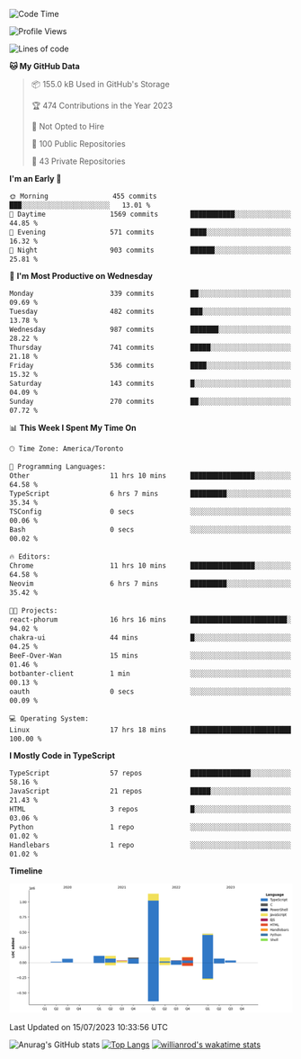 <!--START_SECTION:waka-->
![Code Time](http://img.shields.io/badge/Code%20Time-404%20hrs%201%20min-blue)

![Profile Views](http://img.shields.io/badge/Profile%20Views-0-blue)

![Lines of code](https://img.shields.io/badge/From%20Hello%20World%20I%27ve%20Written-2.3%20million%20lines%20of%20code-blue)

**🐱 My GitHub Data** 

> 📦 155.0 kB Used in GitHub's Storage 
 > 
> 🏆 474 Contributions in the Year 2023
 > 
> 🚫 Not Opted to Hire
 > 
> 📜 100 Public Repositories 
 > 
> 🔑 43 Private Repositories 
 > 
**I'm an Early 🐤** 

```text
🌞 Morning                455 commits         ███░░░░░░░░░░░░░░░░░░░░░░   13.01 % 
🌆 Daytime                1569 commits        ███████████░░░░░░░░░░░░░░   44.85 % 
🌃 Evening                571 commits         ████░░░░░░░░░░░░░░░░░░░░░   16.32 % 
🌙 Night                  903 commits         ██████░░░░░░░░░░░░░░░░░░░   25.81 % 
```
📅 **I'm Most Productive on Wednesday** 

```text
Monday                   339 commits         ██░░░░░░░░░░░░░░░░░░░░░░░   09.69 % 
Tuesday                  482 commits         ███░░░░░░░░░░░░░░░░░░░░░░   13.78 % 
Wednesday                987 commits         ███████░░░░░░░░░░░░░░░░░░   28.22 % 
Thursday                 741 commits         █████░░░░░░░░░░░░░░░░░░░░   21.18 % 
Friday                   536 commits         ████░░░░░░░░░░░░░░░░░░░░░   15.32 % 
Saturday                 143 commits         █░░░░░░░░░░░░░░░░░░░░░░░░   04.09 % 
Sunday                   270 commits         ██░░░░░░░░░░░░░░░░░░░░░░░   07.72 % 
```


📊 **This Week I Spent My Time On** 

```text
🕑︎ Time Zone: America/Toronto

💬 Programming Languages: 
Other                    11 hrs 10 mins      ████████████████░░░░░░░░░   64.58 % 
TypeScript               6 hrs 7 mins        █████████░░░░░░░░░░░░░░░░   35.34 % 
TSConfig                 0 secs              ░░░░░░░░░░░░░░░░░░░░░░░░░   00.06 % 
Bash                     0 secs              ░░░░░░░░░░░░░░░░░░░░░░░░░   00.02 % 

🔥 Editors: 
Chrome                   11 hrs 10 mins      ████████████████░░░░░░░░░   64.58 % 
Neovim                   6 hrs 7 mins        █████████░░░░░░░░░░░░░░░░   35.42 % 

🐱‍💻 Projects: 
react-phorum             16 hrs 16 mins      ████████████████████████░   94.02 % 
chakra-ui                44 mins             █░░░░░░░░░░░░░░░░░░░░░░░░   04.25 % 
BeeF-Over-Wan            15 mins             ░░░░░░░░░░░░░░░░░░░░░░░░░   01.46 % 
botbanter-client         1 min               ░░░░░░░░░░░░░░░░░░░░░░░░░   00.13 % 
oauth                    0 secs              ░░░░░░░░░░░░░░░░░░░░░░░░░   00.09 % 

💻 Operating System: 
Linux                    17 hrs 18 mins      █████████████████████████   100.00 % 
```

**I Mostly Code in TypeScript** 

```text
TypeScript               57 repos            ███████████████░░░░░░░░░░   58.16 % 
JavaScript               21 repos            █████░░░░░░░░░░░░░░░░░░░░   21.43 % 
HTML                     3 repos             █░░░░░░░░░░░░░░░░░░░░░░░░   03.06 % 
Python                   1 repo              ░░░░░░░░░░░░░░░░░░░░░░░░░   01.02 % 
Handlebars               1 repo              ░░░░░░░░░░░░░░░░░░░░░░░░░   01.02 % 
```



**Timeline**

![Lines of Code chart](https://raw.githubusercontent.com/wise-introvert/wise-introvert/master/assets/bar_graph.png)


 Last Updated on 15/07/2023 10:33:56 UTC
<!--END_SECTION:waka-->

![Anurag's GitHub stats](https://github-readme-stats.vercel.app/api?username=wise-introvert&count_private=true&show_icons=true)
[![Top Langs](https://github-readme-stats.vercel.app/api/top-langs/?username=wise-introvert&langs_count=10)](https://github.com/anuraghazra/github-readme-stats)
[![willianrod's wakatime stats](https://github-readme-stats.vercel.app/api/wakatime?username=wiseintrovert)](https://github.com/anuraghazra/github-readme-stats)

